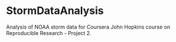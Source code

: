 StormDataAnalysis
=================

Analysis of NOAA storm data for Coursera John Hopkins course on Reproducible Research - Project 2.
